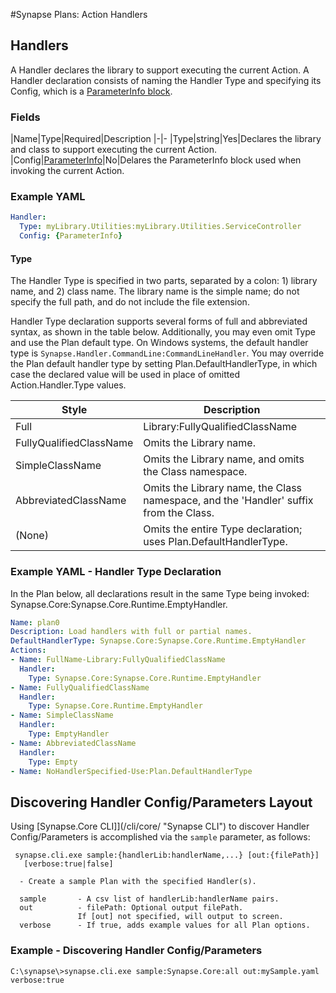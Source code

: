 #Synapse Plans: Action Handlers

## Handlers

A Handler declares the library to support executing the current Action.  A Handler declaration consists of naming the Handler Type and specifying its Config, which is a [ParameterInfo block](/plans/parms/ "Parameters").

### Fields

|Name|Type|Required|Description
|-|-
|Type|string|Yes|Declares the library and class to support executing the current Action.
|Config|[ParameterInfo](/plans/parms/ "Parameters")|No|Delares the ParameterInfo block used when invoking the current Action.

### Example YAML

```yaml
Handler:
  Type: myLibrary.Utilities:myLibrary.Utilities.ServiceController
  Config: {ParameterInfo}
```

#### Type

The Handler Type is specified in two parts, separated by a colon: 1) library name, and 2) class name.  The library name is the simple name; do not specify the full path, and do not include the file extension.

Handler Type declaration supports several forms of full and abbreviated syntax, as shown in the table below.  Additionally, you may even omit Type and use the Plan default type.  On Windows systems, the default handler type is `Synapse.Handler.CommandLine:CommandLineHandler`.  You may override the Plan default handler type by setting Plan.DefaultHandlerType, in which case the declared value will be used in place of omitted Action.Handler.Type values.

|Style|Description
|-|-
|Full|Library:FullyQualifiedClassName
|FullyQualifiedClassName|Omits the Library name.
|SimpleClassName|Omits the Library name, and omits the Class namespace.
|AbbreviatedClassName|Omits the Library name, the Class namespace, and the 'Handler' suffix from the Class.
|(None)|Omits the entire Type declaration; uses Plan.DefaultHandlerType.

### Example YAML - Handler Type Declaration

In the Plan below, all declarations result in the same Type being invoked: Synapse.Core:Synapse.Core.Runtime.EmptyHandler.

```yaml
Name: plan0
Description: Load handlers with full or partial names.
DefaultHandlerType: Synapse.Core:Synapse.Core.Runtime.EmptyHandler
Actions:
- Name: FullName-Library:FullyQualifiedClassName
  Handler:
    Type: Synapse.Core:Synapse.Core.Runtime.EmptyHandler
- Name: FullyQualifiedClassName
  Handler:
    Type: Synapse.Core.Runtime.EmptyHandler
- Name: SimpleClassName
  Handler:
    Type: EmptyHandler
- Name: AbbreviatedClassName
  Handler:
    Type: Empty
- Name: NoHandlerSpecified-Use:Plan.DefaultHandlerType
```

## Discovering Handler Config/Parameters Layout
Using [Synapse.Core CLI]](/cli/core/ "Synapse CLI") to discover Handler Config/Parameters is accomplished via the `sample` parameter, as follows:

```dos
 synapse.cli.exe sample:{handlerLib:handlerName,...} [out:{filePath}]
   [verbose:true|false]

  - Create a sample Plan with the specified Handler(s).

  sample       - A csv list of handlerLib:handlerName pairs.
  out          - filePath: Optional output filePath.
               If [out] not specified, will output to screen.
  verbose      - If true, adds example values for all Plan options.
```

### Example - Discovering Handler Config/Parameters
```dos
C:\synapse\>synapse.cli.exe sample:Synapse.Core:all out:mySample.yaml verbose:true
```
